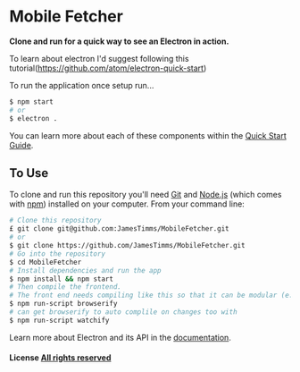 # Mobile Fetcher

**Clone and run for a quick way to see an Electron in action.**

To learn about electron I'd suggest following this tutorial(https://github.com/atom/electron-quick-start)

To run the application once setup run...
```bash
$ npm start
# or
$ electron .
```

You can learn more about each of these components within the [Quick Start Guide](http://electron.atom.io/docs/latest/tutorial/quick-start).

## To Use

To clone and run this repository you'll need [Git](https://git-scm.com) and [Node.js](https://nodejs.org/en/download/) (which comes with [npm](http://npmjs.com)) installed on your computer. From your command line:

```bash
# Clone this repository
£ git clone git@github.com:JamesTimms/MobileFetcher.git
# or
$ git clone https://github.com/JamesTimms/MobileFetcher.git
# Go into the repository
$ cd MobileFetcher
# Install dependencies and run the app
$ npm install && npm start
# Then compile the frontend.
# The front end needs compiling like this so that it can be modular (e.g. require('my-js-module'))
$ npm run-script browserify
# can get browserify to auto complile on changes too with
$ npm run-script watchify
```

Learn more about Electron and its API in the [documentation](http://electron.atom.io/docs/latest).

#### License [All rights reserved](LICENSE.md)